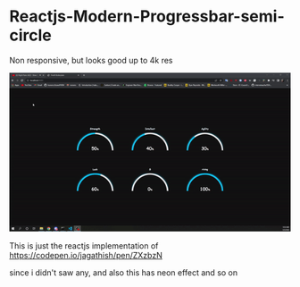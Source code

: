 # Reactjs-Modern-Progressbar-semi-circle
Non responsive, but looks good up to 4k res

![](https://raw.githubusercontent.com/kranercc/Reactjs-Modern-Progressbar-semi-circle/main/gif.gif)



This is just the reactjs implementation of https://codepen.io/jagathish/pen/ZXzbzN

since i didn't saw any, and also this has neon effect and so on
